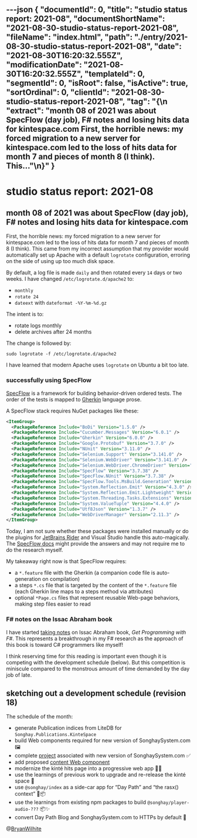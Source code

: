 ---json
{
  "documentId": 0,
  "title": "studio status report: 2021-08",
  "documentShortName": "2021-08-30-studio-status-report-2021-08",
  "fileName": "index.html",
  "path": "./entry/2021-08-30-studio-status-report-2021-08",
  "date": "2021-08-30T16:20:32.555Z",
  "modificationDate": "2021-08-30T16:20:32.555Z",
  "templateId": 0,
  "segmentId": 0,
  "isRoot": false,
  "isActive": true,
  "sortOrdinal": 0,
  "clientId": "2021-08-30-studio-status-report-2021-08",
  "tag": "{\n  \"extract\": \"month 08 of 2021 was about SpecFlow (day job), F# notes and losing hits data for kintespace.com First, the horrible news: my forced migration to a new server for kintespace.com led to the loss of hits data for month 7 and pieces of month 8 (I think). This…\"\n}"
}
---

# studio status report: 2021-08

## month 08 of 2021 was about SpecFlow (day job), F# notes and losing hits data for kintespace.com

First, the horrible news: my forced migration to a new server for kintespace.com led to the loss of hits data for month 7 and pieces of month 8 (I think). This came from my incorrect assumption that my provider would automatically set up Apache with a default `logrotate` configuration, erroring on the side of using up too much disk space.

By default, a log file is made `daily` and then rotated every `14` days or two weeks. I have changed `/etc/logrotate.d/apache2` to:

- `monthly`
- `rotate 24`
- `dateext` with `dateformat -%Y-%m-%d.gz`

The intent is to:

- rotate logs monthly
- delete archives after 24 months

The change is followed by:

```shell
sudo logrotate -f /etc/logrotate.d/apache2
```

I have learned that modern Apache uses `logrotate` on Ubuntu a bit too late.

### successfully using SpecFlow

[SpecFlow](https://specflow.org/) is a framework for building behavior-driven ordered tests. The order of the tests is mapped to [Gherkin](https://cucumber.io/docs/gherkin/reference/) language prose.

A SpecFlow stack requires NuGet packages like these:

```xml
<ItemGroup>
  <PackageReference Include="BoDi" Version="1.5.0" /> 
  <PackageReference Include="Cucumber.Messages" Version="6.0.1" /> 
  <PackageReference Include="Gherkin" Version="6.0.0" /> 
  <PackageReference Include="Google.Protobuf" Version="3.7.0" /> 
  <PackageReference Include="NUnit" Version="3.11.0" /> 
  <PackageReference Include="Selenium.Support" Version="3.141.0" /> 
  <PackageReference Include="Selenium.WebDriver" Version="3.141.0" /> 
  <PackageReference Include="Selenium.WebDriver.ChromeDriver" Version="92.0.4515.4300" /> 
  <PackageReference Include="SpecFlow" Version="3.7.38" /> 
  <PackageReference Include="SpecFlow.NUnit" Version="3.7.38" /> 
  <PackageReference Include="SpecFlow.Tools.MsBuild.Generation" Version="3.7.38" /> 
  <PackageReference Include="System.Reflection.Emit" Version="4.3.0" /> 
  <PackageReference Include="System.Reflection.Emit.Lightweight" Version="4.3.0" /> 
  <PackageReference Include="System.Threading.Tasks.Extensions" Version="4.4.0" /> 
  <PackageReference Include="System.ValueTuple" Version="4.4.0" /> 
  <PackageReference Include="Utf8Json" Version="1.3.7" /> 
  <PackageReference Include="WebDriverManager" Version="2.11.3" /> 
</ItemGroup>
```

Today, I am not sure whether these packages were installed manually or do the plugins for [JetBrains Rider](https://www.jetbrains.com/rider/) and Visual Studio handle this auto-magically. The [SpecFlow docs](https://docs.specflow.org/projects/getting-started/en/latest/) might provide the answers and may not require me to do the research myself.

My takeaway right now is that SpecFlow requires:

- a `*.feature` file with the Gherkin (a companion code file is auto-generation on compilation)
- a steps `*.cs` file that is targeted by the content of the `*.feature` file (each Gherkin line maps to a steps method via attributes)
- optional `*Page.cs` files that represent reusable Web-page behaviors, making step files easier to read

### F# notes on the Issac Abraham book

I have started [taking notes](https://github.com/BryanWilhite/jupyter-central/tree/master/get-programming-with-f-sharp) on Issac Abraham book, _Get Programming with F#_. This represents a breakthrough in my F# research as the approach of this book is toward C# programmers like myself!

I think reserving time for this reading is important even though it is competing with the development schedule (below). But this competition is miniscule compared to the monstrous amount of time demanded by the day job of late.

## sketching out a development schedule (revision 18)

The schedule of the month:

- generate Publication indices from LiteDB for `Songhay.Publications.KinteSpace`
- build Web components required for new version of SonghaySystem.com 🖼
- complete [project](https://github.com/BryanWilhite/songhay-dashboard/projects/1) associated with new version of SonghaySystem.com ✅
- add proposed [content Web component](https://github.com/BryanWilhite/songhay-web-components/issues/10)
- modernize the kinté hits page into a progressive web app 💄✨
- use the learnings of previous work to upgrade and re-release the kinté space 🚀
- use `@songhay/index` as a side-car app for “Day Path” and “the rasx() context” 🚛📦
- use the learnings from existing npm packages to build `@songhay/player-audio-???` 📦✨
- convert Day Path Blog and SonghaySystem.com to HTTPs by default 🔐

@[BryanWilhite](https://twitter.com/BryanWilhite)
